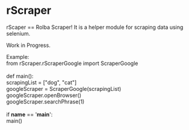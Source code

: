 # rScraper
rScaper == Rolba Scraper! It is a helper module for scraping data using selenium. 

Work in Progress.

Example:<br>
from rScraper.rScraperGoogle import ScraperGoogle<br>
<br>
def main():<br>
    scrapingList = ["dog", "cat"]<br>
    googleScraper = ScraperGoogle(scrapingList)<br>
    googleScraper.openBrowser()<br>
    googleScraper.searchPhrase(1)<br>
<br>
if __name__ == '__main__':<br>
    main()<br>
